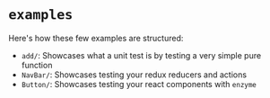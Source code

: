 # `examples`

Here's how these few examples are structured:

- `add/`: Showcases what a unit test is by testing a very simple pure function
- `NavBar/`: Showcases testing your redux reducers and actions
- `Button/`: Showcases testing your react components with `enzyme`
